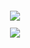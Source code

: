 <sub>


<p align="center">
<img src=https://static.wikia.nocookie.net/mimic/images/2/27/Senzai3.jpeg/revision/latest?cb=20240115193525

<sub>
  
<div align="center">
  
 ![](https://komarev.com/ghpvc/?username=ashswagin&color=000000) <br />
   




   
 </p>
<p align="center">
<img 

  


